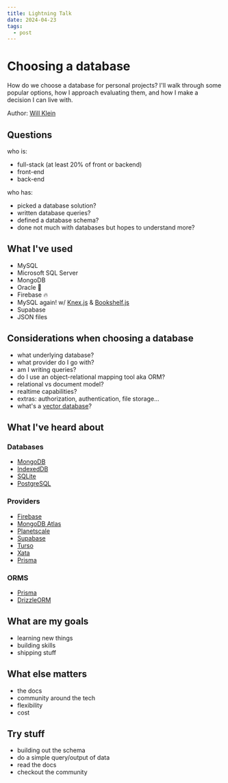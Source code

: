 ```yaml
---
title: Lightning Talk
date: 2024-04-23
tags:
  - post
---
```


# Choosing a database

How do we choose a database for personal projects? I'll walk through some popular options, how I approach evaluating them, and how I make a decision I can live with.

Author: [Will Klein](https://www.willklein.co/)

## Questions

who is:
- full-stack (at least 20% of front or backend)
- front-end
- back-end

who has:
- picked a database solution?
- written database queries?
- defined a database schema?
- done not much with databases but hopes to understand more?

## What I've used

- MySQL
- Microsoft SQL Server
- MongoDB
- Oracle 😬
- Firebase 🔥
- MySQL again! w/ [Knex.js](https://knexjs.org/) & [Bookshelf.js](https://bookshelfjs.org/)
- Supabase
- JSON files

## Considerations when choosing a database

- what underlying database?
- what provider do I go with?
- am I writing queries?
- do I use an object-relational mapping tool aka ORM?
- relational vs document model?
- realtime capabilities?
- extras: authorization, authentication, file storage...
- what's a [vector database](https://www.cloudflare.com/learning/ai/what-is-vector-database/)?

## What I've heard about

### Databases

- [MongoDB](https://www.mongodb.com/)
- [IndexedDB](https://developer.mozilla.org/en-US/docs/Web/API/IndexedDB_API)
- [SQLite](https://www.sqlite.org/)
- [PostgreSQL](https://www.postgresql.org/)

### Providers

- [Firebase](https://firebase.google.com/)
- [MongoDB Atlas](https://www.mongodb.com/atlas)
- [Planetscale](https://planetscale.com/)
- [Supabase](https://supabase.com/)
- [Turso](https://turso.tech/)
- [Xata](https://xata.io/)
- [Prisma](https://www.prisma.io/)

### ORMS

- [Prisma](https://www.prisma.io/)
- [DrizzleORM](https://orm.drizzle.team/)

## What are my goals

- learning new things
- building skills
- shipping stuff

## What else matters

- the docs
- community around the tech
- flexibility
- cost

## Try stuff

- building out the schema
- do a simple query/output of data
- read the docs
- checkout the community
